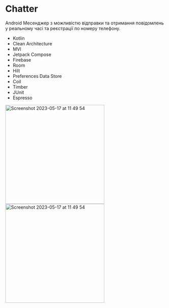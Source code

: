 # Chatter
Android Месенджер з можливістю відправки та отримання повідомлень у реальному часі та реєстрації по номеру телефону.
- Kotlin
- Clean Architecture
- MVI
- Jetpack Compose
- Firebase
- Room
- Hilt
- Preferences Data Store
- Coil
- Timber
- JUnit
- Espresso
<img width="311" alt="Screenshot 2023-05-17 at 11 49 54" src="https://github.com/ewingelen/Chatter/assets/61424141/0aa27d76-0c0f-4237-a288-754b0a003ead">
<img width="311" alt="Screenshot 2023-05-17 at 11 49 54" src="https://github.com/ewingelen/Chatter/assets/61424141/51017384-94a3-4bd7-89fb-46465dd59426">
